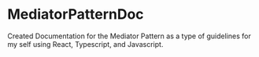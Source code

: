 # MediatorPatternDoc
Created Documentation for the Mediator Pattern as a type of guidelines for my self using React, Typescript, and Javascript.
